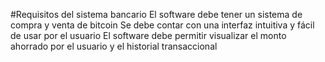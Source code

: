 #Requisitos del sistema bancario
El software debe tener un sistema de compra y venta de bitcoin
Se debe contar con una interfaz intuitiva y fácil de usar por el usuario
El software debe permitir visualizar el monto ahorrado por el usuario y el historial transaccional
